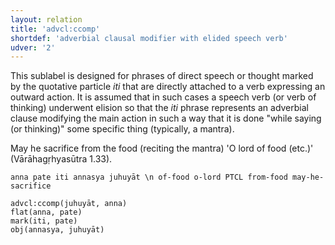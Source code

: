 ```yaml
---
layout: relation
title: 'advcl:ccomp'
shortdef: 'adverbial clausal modifier with elided speech verb'
udver: '2'
---
```


This sublabel is designed for phrases of direct speech or thought marked by the quotative particle *iti* that are directly attached to a verb expressing an outward action. It is assumed that in such cases a speech verb (or verb of thinking) underwent elision so that the *iti* phrase represents an adverbial clause modifying the main action in such a way that it is done "while saying (or thinking)" some specific thing (typically, a mantra).

May he sacrifice from the food (reciting the mantra) 'O lord of food (etc.)' (Vārāhagṛhyasūtra 1.33).
~~~ sdparse
anna pate iti annasya juhuyāt \n of-food o-lord PTCL from-food may-he-sacrifice

advcl:ccomp(juhuyāt, anna)
flat(anna, pate)
mark(iti, pate)
obj(annasya, juhuyāt)
~~~
<!-- Interlanguage links updated Po 11. listopadu 2024, 20:10:16 CET -->
